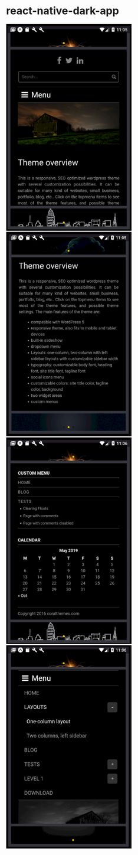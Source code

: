 # react-native-dark-app

<img src="https://raw.githubusercontent.com/funnyjerry/react-native-dark-app/master/images/1.PNG" alt="Demo1" width="340" />
<img src="https://raw.githubusercontent.com/funnyjerry/react-native-dark-app/master/images/2.PNG" alt="Demo1" width="340" />
<img src="https://raw.githubusercontent.com/funnyjerry/react-native-dark-app/master/images/3.PNG" alt="Demo1" width="340" />
<img src="https://raw.githubusercontent.com/funnyjerry/react-native-dark-app/master/images/4.PNG" alt="Demo1" width="340" />
